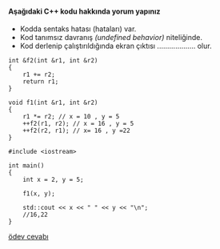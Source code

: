#### Aşağıdaki C++ kodu hakkında yorum yapınız

+ Kodda sentaks hatası (hataları) var.
+ Kod tanımsız davranış *(undefined behavior)* niteliğinde.
+ Kod derlenip çalıştırıldığında ekran çıktısı ................... olur.

```
int &f2(int &r1, int &r2)
{
	r1 += r2;
	return r1;
}

void f1(int &r1, int &r2)
{
	r1 *= r2; // x = 10 , y = 5
	++f2(r1, r2); // x = 16 , y = 5
	++f2(r2, r1); // x= 16 , y =22
}

#include <iostream>

int main()
{
	int x = 2, y = 5;

	f1(x, y);

	std::cout << x << " " << y << "\n";
	//16,22
}

```

[ödev cevabı](https://vimeo.com/362511975)
